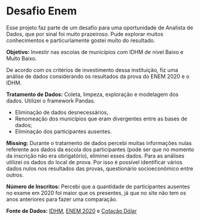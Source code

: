 # Desafio Enem

Esse projeto faz parte de um desafio para uma oportunidade de Analista de Dados, que por sinal foi muito prazeiroso. Pude explorar muitos conhecimentos e 
particurlamente gostei muito do resultado.

**Objetivo:** Investir nas escolas de municípios com IDHM de nível Baixo e Muito Baixo. 

De acordo com os critérios de investimento dessa instituição, fiz uma análise de dados considerando os resultados da prova do ENEM 2020 e o IDHM.

**Tratamento de Dados:** Coleta, limpeza, exploração e modelagem dos dados. Utilizei o framework Pandas.

* Eliminação de dados desnecessários,
* Renomeação dos municípios que eram divergentes entre as bases de dados;
* Eliminação dos participantes ausentes.

**Missing:** Durante o tratamento de dados percebi muitas informações nulas referente aos dados da escola dos participantes (pode ser que no momento da inscrição não era obrigatório), eliminei esses dados. Para as análises utilizei os dados do local de prova. 
Por isso é possível identificar vários dados nulos nos resultados das provas, questionário socioeconômico entre outros.

**Número de Inscritos:** Percebi que a quantidade de participantes ausentes no exame em 2020 foi maior que os presentes, já que no site não tem os anos anteriores para fazer uma comparação. 

**Fonte de Dados:** [IDHM](http://www.atlasbrasil.org.br), [ENEM 2020](https://www.gov.br/inep/pt-br/acesso-a-informacao/dados-abertos/microdados/enem) e 
[Cotação Dólar](https://br.investing.com/currencies/usd-brl-historical-data)